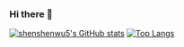 ### Hi there 👋

<!--
**shenshenwu5/shenshenwu5** is a ✨ _special_ ✨ repository because its `README.md` (this file) appears on your GitHub profile.

Here are some ideas to get you started:

- 🔭 I’m currently working on ...
- 🌱 I’m currently learning ...
- 👯 I’m looking to collaborate on ...
- 🤔 I’m looking for help with ...
- 💬 Ask me about ...
- 📫 How to reach me: ...
- 😄 Pronouns: ...
- ⚡ Fun fact: ...
-->
[![shenshenwu5's GitHub stats](https://github-readme-stats.vercel.app/api?username=shenshenwu5&show_icons=true&theme=radical)](https://github.com/shenshenwu5/shenshenwu5)
[![Top Langs](https://github-readme-stats.vercel.app/api/top-langs/?username=shenshenwu5)](https://github.com/shenshenwu5/shenshenwu5)
